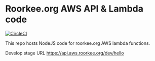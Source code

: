 # Roorkee.org AWS API & Lambda code

[![CircleCI](https://circleci.com/gh/amitrke/rke-aws-lambda-node.svg?style=svg)](https://circleci.com/gh/amitrke/rke-aws-lambda-node)

This repo hosts NodeJS code for roorkee.org AWS lambda functions.

Develop stage URL https://api.aws.roorkee.org/dev/hello